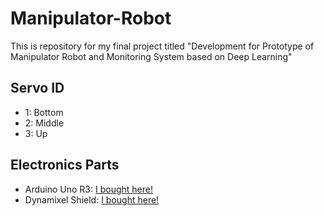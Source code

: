 # Manipulator-Robot
This is repository for my final project titled "Development for Prototype of Manipulator Robot and Monitoring System based on Deep Learning"

## Servo ID
- 1: Bottom
- 2: Middle
- 3: Up

## Electronics Parts
- Arduino Uno R3:
[I bought here!](https://www.tokopedia.com/riz-umi/arduino-uno-r3-board-original-made-in-italy/)
- Dynamixel Shield:
[I bought here!](https://www.tokopedia.com/digiware/dynamixel-shield/)